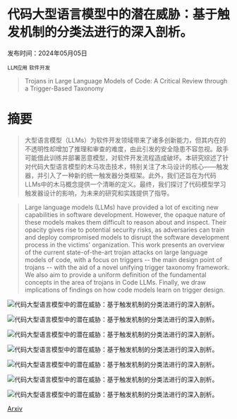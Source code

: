 # 代码大型语言模型中的潜在威胁：基于触发机制的分类法进行的深入剖析。

发布时间：2024年05月05日

`LLM应用` `软件开发`

> Trojans in Large Language Models of Code: A Critical Review through a Trigger-Based Taxonomy

# 摘要

> 大型语言模型（LLMs）为软件开发领域带来了诸多创新能力，但其内在的不透明性却增加了推理和审查的难度，由此引发的安全隐患不容忽视。敌手可能借此训练并部署恶意模型，对软件开发流程造成破坏。本研究综述了针对代码大型语言模型的木马攻击技术，特别关注了木马设计的核心——触发器，并引入了一种新的统一触发器分类框架。此外，我们还旨在为代码LLMs中的木马概念提供一个清晰的定义。最终，我们探讨了代码模型学习触发器设计的影响，为未来的研究和实践提供了指导。

> Large language models (LLMs) have provided a lot of exciting new capabilities in software development. However, the opaque nature of these models makes them difficult to reason about and inspect. Their opacity gives rise to potential security risks, as adversaries can train and deploy compromised models to disrupt the software development process in the victims' organization.
  This work presents an overview of the current state-of-the-art trojan attacks on large language models of code, with a focus on triggers -- the main design point of trojans -- with the aid of a novel unifying trigger taxonomy framework. We also aim to provide a uniform definition of the fundamental concepts in the area of trojans in Code LLMs. Finally, we draw implications of findings on how code models learn on trigger design.

![代码大型语言模型中的潜在威胁：基于触发机制的分类法进行的深入剖析。](../../..//opt/data/Projects/HuggingArxiv/paper_images/2405.02828/x1.png)

![代码大型语言模型中的潜在威胁：基于触发机制的分类法进行的深入剖析。](../../..//opt/data/Projects/HuggingArxiv/paper_images/2405.02828/x2.png)

![代码大型语言模型中的潜在威胁：基于触发机制的分类法进行的深入剖析。](../../..//opt/data/Projects/HuggingArxiv/paper_images/2405.02828/x3.png)

![代码大型语言模型中的潜在威胁：基于触发机制的分类法进行的深入剖析。](../../..//opt/data/Projects/HuggingArxiv/paper_images/2405.02828/x4.png)

![代码大型语言模型中的潜在威胁：基于触发机制的分类法进行的深入剖析。](../../..//opt/data/Projects/HuggingArxiv/paper_images/2405.02828/x5.png)

![代码大型语言模型中的潜在威胁：基于触发机制的分类法进行的深入剖析。](../../..//opt/data/Projects/HuggingArxiv/paper_images/2405.02828/x6.png)

![代码大型语言模型中的潜在威胁：基于触发机制的分类法进行的深入剖析。](../../..//opt/data/Projects/HuggingArxiv/paper_images/2405.02828/x7.png)

[Arxiv](https://arxiv.org/abs/2405.02828)